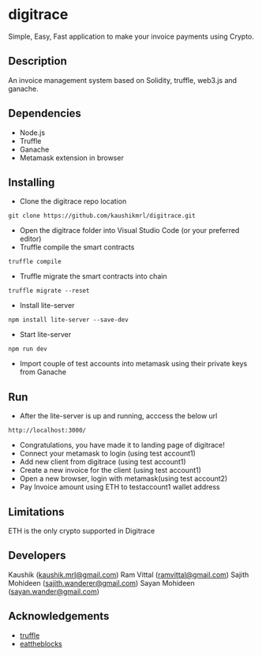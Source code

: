 # digitrace
Simple, Easy, Fast application to make your invoice payments using Crypto.

## Description
An invoice management system based on Solidity, truffle, web3.js and ganache.

## Dependencies
* Node.js
* Truffle
* Ganache
* Metamask extension in browser

## Installing

* Clone the digitrace repo location
```
git clone https://github.com/kaushikmrl/digitrace.git
```
* Open the digitrace folder into Visual Studio Code (or your preferred editor)
* Truffle compile the smart contracts 
```
truffle compile
```
* Truffle migrate the smart contracts into chain
```
truffle migrate --reset
```
* Install lite-server
```
npm install lite-server --save-dev
```
* Start lite-server
```
npm run dev
```
* Import couple of test accounts into metamask using their private keys from Ganache 

## Run
* After the lite-server is up and running, acccess the below url
```
http://localhost:3000/
```
* Congratulations, you have made it to landing page of digitrace!
* Connect your metamask to login (using test account1)
* Add new client from digitrace (using test account1)
* Create a new invoice for the client (using test account1) 
* Open a new browser, login with metamask(using test account2)
* Pay Invoice amount using ETH to testaccount1 wallet address

## Limitations
ETH is the only crypto supported in Digitrace

## Developers
Kaushik (kaushik.mrl@gmail.com)
Ram Vittal (ramvittal@gmail.com)
Sajith Mohideen (sajith.wanderer@gmail.com)
Sayan Mohideen (sayan.wander@gmail.com)

## Acknowledgements
* [truffle](https://trufflesuite.com/tutorial/)
* [eattheblocks](https://github.com/jklepatch/eattheblocks)


